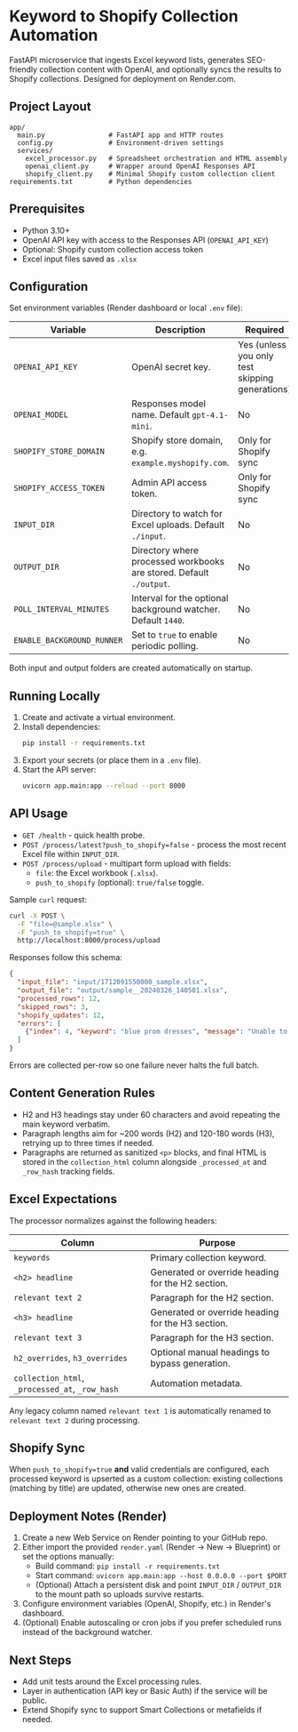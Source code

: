 # Keyword to Shopify Collection Automation

FastAPI microservice that ingests Excel keyword lists, generates SEO-friendly collection content with OpenAI, and optionally syncs the results to Shopify collections. Designed for deployment on Render.com.

## Project Layout

```
app/
  main.py                # FastAPI app and HTTP routes
  config.py              # Environment-driven settings
  services/
    excel_processor.py   # Spreadsheet orchestration and HTML assembly
    openai_client.py     # Wrapper around OpenAI Responses API
    shopify_client.py    # Minimal Shopify custom collection client
requirements.txt         # Python dependencies
```

## Prerequisites

- Python 3.10+
- OpenAI API key with access to the Responses API (`OPENAI_API_KEY`)
- Optional: Shopify custom collection access token
- Excel input files saved as `.xlsx`

## Configuration

Set environment variables (Render dashboard or local `.env` file):

| Variable | Description | Required |
| --- | --- | --- |
| `OPENAI_API_KEY` | OpenAI secret key. | Yes (unless you only test skipping generations) |
| `OPENAI_MODEL` | Responses model name. Default `gpt-4.1-mini`. | No |
| `SHOPIFY_STORE_DOMAIN` | Shopify store domain, e.g. `example.myshopify.com`. | Only for Shopify sync |
| `SHOPIFY_ACCESS_TOKEN` | Admin API access token. | Only for Shopify sync |
| `INPUT_DIR` | Directory to watch for Excel uploads. Default `./input`. | No |
| `OUTPUT_DIR` | Directory where processed workbooks are stored. Default `./output`. | No |
| `POLL_INTERVAL_MINUTES` | Interval for the optional background watcher. Default `1440`. | No |
| `ENABLE_BACKGROUND_RUNNER` | Set to `true` to enable periodic polling. | No |

Both input and output folders are created automatically on startup.

## Running Locally

1. Create and activate a virtual environment.
2. Install dependencies:
   ```bash
   pip install -r requirements.txt
   ```
3. Export your secrets (or place them in a `.env` file).
4. Start the API server:
   ```bash
   uvicorn app.main:app --reload --port 8000
   ```

## API Usage

- `GET /health` - quick health probe.
- `POST /process/latest?push_to_shopify=false` - process the most recent Excel file within `INPUT_DIR`.
- `POST /process/upload` - multipart form upload with fields:
  - `file`: the Excel workbook (`.xlsx`).
  - `push_to_shopify` (optional): `true/false` toggle.

Sample `curl` request:
```bash
curl -X POST \
  -F "file=@sample.xlsx" \
  -F "push_to_shopify=true" \
  http://localhost:8000/process/upload
```

Responses follow this schema:
```json
{
  "input_file": "input/1712091550000_sample.xlsx",
  "output_file": "output/sample__20240326_140501.xlsx",
  "processed_rows": 12,
  "skipped_rows": 3,
  "shopify_updates": 12,
  "errors": [
    {"index": 4, "keyword": "blue prom dresses", "message": "Unable to produce valid H2 heading"}
  ]
}
```

Errors are collected per-row so one failure never halts the full batch.

## Content Generation Rules

- H2 and H3 headings stay under 60 characters and avoid repeating the main keyword verbatim.
- Paragraph lengths aim for ~200 words (H2) and 120-180 words (H3), retrying up to three times if needed.
- Paragraphs are returned as sanitized `<p>` blocks, and final HTML is stored in the `collection_html` column alongside `_processed_at` and `_row_hash` tracking fields.

## Excel Expectations

The processor normalizes against the following headers:

| Column | Purpose |
| --- | --- |
| `keywords` | Primary collection keyword. |
| `<h2> headline` | Generated or override heading for the H2 section. |
| `relevant text 2` | Paragraph for the H2 section. |
| `<h3> headline` | Generated or override heading for the H3 section. |
| `relevant text 3` | Paragraph for the H3 section. |
| `h2_overrides`, `h3_overrides` | Optional manual headings to bypass generation. |
| `collection_html`, `_processed_at`, `_row_hash` | Automation metadata. |

Any legacy column named `relevant text 1` is automatically renamed to `relevant text 2` during processing.

## Shopify Sync

When `push_to_shopify=true` **and** valid credentials are configured, each processed keyword is upserted as a custom collection: existing collections (matching by title) are updated, otherwise new ones are created.

## Deployment Notes (Render)

1. Create a new Web Service on Render pointing to your GitHub repo.
2. Either import the provided `render.yaml` (Render → New → Blueprint) or set the options manually:
   - Build command: `pip install -r requirements.txt`
   - Start command: `uvicorn app.main:app --host 0.0.0.0 --port $PORT`
   - (Optional) Attach a persistent disk and point `INPUT_DIR` / `OUTPUT_DIR` to the mount path so uploads survive restarts.
3. Configure environment variables (OpenAI, Shopify, etc.) in Render's dashboard.
4. (Optional) Enable autoscaling or cron jobs if you prefer scheduled runs instead of the background watcher.

## Next Steps

- Add unit tests around the Excel processing rules.
- Layer in authentication (API key or Basic Auth) if the service will be public.
- Extend Shopify sync to support Smart Collections or metafields if needed.
